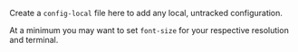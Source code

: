 Create a `config-local` file here to add any local, untracked configuration.

At a minimum you may want to set `font-size` for your respective resolution and terminal.
